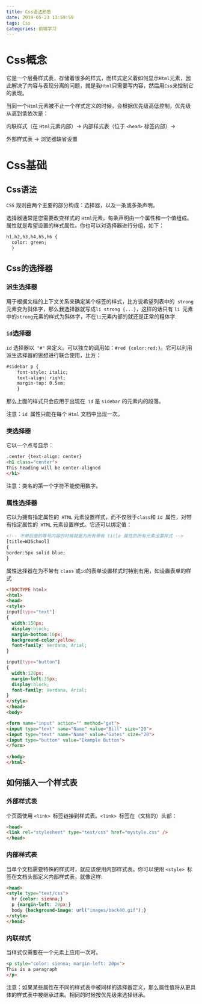 ```yaml
---
title: Css语法熟悉
date: 2019-05-23 13:59:59
tags: Css
categories: 前端学习
---
```


# Css概念

它是一个层叠样式表，存储着很多的样式，而样式定义着如何显示`Html`元素，因此解决了内容与表现分离的问题，就是我`Html`只需要写内容，然后用`Css`来控制它的表现。

当同一个`Html`元素被不止一个样式定义的时候，会根据优先级高低控制，优先级从高到低依次是：

内联样式（在 `Html`元素内部）-> 内部样式表（位于 `<head>` 标签内部）->

外部样式表 -> 浏览器缺省设置

# Css基础

## Css语法

`CSS` 规则由两个主要的部分构成：选择器，以及一条或多条声明。

选择器通常是您需要改变样式的 `Html`元素。每条声明由一个属性和一个值组成。属性就是希望设置的样式属性。你也可以对选择器进行分组，如下：

```html
h1,h2,h3,h4,h5,h6 {
  color: green;
  }
```

## Css的选择器

### 派生选择器

用于根据文档的上下文关系来确定某个标签的样式，比方说希望列表中的` strong`元素变为斜体字，那么我选择器就写成`li strong {...}`，这样的话只有 `li `元素中的`strong`元素的样式为斜体字，不在`li`元素内部的就还是正常的粗体字.

### `id`选择器

`id` 选择器以` "#"` 来定义。可以独立的调用如：`#red {color:red;}`。它可以利用派生选择器的思想进行联合使用，比方：

```html
#sidebar p {
	font-style: italic;
	text-align: right;
	margin-top: 0.5em;
	}
```

那么上面的样式只会应用于出现在` id` 是 `sidebar` 的元素内的段落。

注意：`id `属性只能在每个 `Html` 文档中出现一次。

### 类选择器

它以一个点号显示：

```html
.center {text-align: center}
<h1 class="center">
This heading will be center-aligned
</h1>
```

注意：类名的第一个字符不能使用数字。

### 属性选择器

它以为拥有指定属性的` HTML` 元素设置样式，而不仅限于` class `和 `id `属性，对带有指定属性的` HTML` 元素设置样式。它还可以绑定值：

```html
<!-- 不带后面的等号内容的时候就是为所有带有 title 属性的所有元素设置样式 -->
[title=W3School]
{
border:5px solid blue;
}
```

属性选择器在为不带有 `class` 或` id `的表单设置样式时特别有用，如设置表单的样式

```html
<!DOCTYPE html>
<html>
<head>
<style>
input[type="text"]
{
  width:150px;
  display:block;
  margin-bottom:10px;
  background-color:yellow;
  font-family: Verdana, Arial;
}

input[type="button"]
{
  width:120px;
  margin-left:35px;
  display:block;
  font-family: Verdana, Arial;
}
</style>
</head>
<body>

<form name="input" action="" method="get">
<input type="text" name="Name" value="Bill" size="20">
<input type="text" name="Name" value="Gates" size="20">
<input type="button" value="Example Button">
</form>
    
</body>
</html>

```

## 如何插入一个样式表

### 外部样式表

个页面使用 `<link> `标签链接到样式表。`<link> `标签在（文档的）头部：

```html
<head>
<link rel="stylesheet" type="text/css" href="mystyle.css" />
</head>
```

### 内部样式表

当单个文档需要特殊的样式时，就应该使用内部样式表。你可以使用 `<style> `标签在文档头部定义内部样式表，就像这样:

```html
<head>
<style type="text/css">
  hr {color: sienna;}
  p {margin-left: 20px;}
  body {background-image: url("images/back40.gif");}
</style>
</head>
```

### 内联样式

当样式仅需要在一个元素上应用一次时。

```html
<p style="color: sienna; margin-left: 20px">
This is a paragraph
</p>
```

注意：如果某些属性在不同的样式表中被同样的选择器定义，那么属性值将从更具体的样式表中被继承过来。相同的时候按优先级来选择继承。